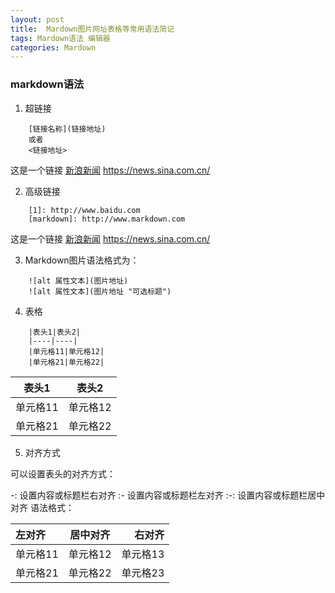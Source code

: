 ```yaml
---
layout: post
title:  Mardown图片网址表格等常用语法简记
tags: Mardown语法 编辑器
categories: Mardown
---
```

  
 ### markdown语法
 1. 超链接
```
    [链接名称](链接地址)
    或者
    <链接地址>
```
这是一个链接 [新浪新闻](https://news.sina.com.cn/)
<https://news.sina.com.cn/>

 2. 高级链接
``` 
    [1]: http://www.baidu.com
    [markdown]: http://www.markdown.com
```
这是一个链接 [新浪新闻](https://news.sina.com.cn/)
<https://news.sina.com.cn/>



 3. Markdown图片语法格式为：
``` 
    ![alt 属性文本](图片地址)
    ![alt 属性文本](图片地址 "可选标题")
```

 4. 表格
``` 
    |表头1|表头2|
    |----|----|
    |单元格11|单元格12|
    |单元格21|单元格22|
```
|表头1|表头2|
|----|----|
|单元格11|单元格12|
|单元格21|单元格22|


 5. 对齐方式

可以设置表头的对齐方式：

-: 设置内容或标题栏右对齐
:- 设置内容或标题栏左对齐
:-: 设置内容或标题栏居中对齐
语法格式：

|左对齐|居中对齐|右对齐|
|:----|:----:|----:|
|单元格11|单元格12|单元格13|
|单元格21|单元格22|单元格23|


